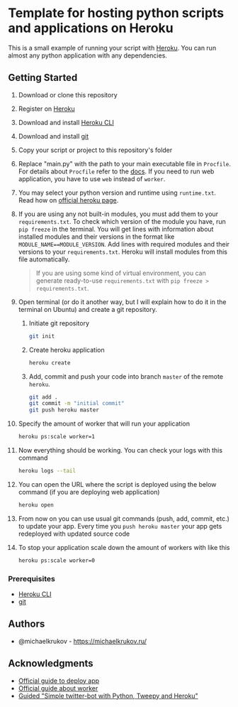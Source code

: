 # Template for hosting python scripts and applications on Heroku

This is a small example of running your script with
[Heroku](https://www.heroku.com/). You can run almost any python
application with any dependencies.

## Getting Started

1. Download or clone this repository
2. Register on [Heroku](https://www.heroku.com/)
3. Download and install [Heroku CLI](https://devcenter.heroku.com/articles/getting-started-with-python#set-up)
4. Download and install [git](https://git-scm.com/downloads)
5. Copy your script or project to this repository's folder
6. Replace "main.py" with the path to your main executable file in
   `Procfile`. For details about `Procfile` refer to the [docs](https://devcenter.heroku.com/articles/procfile).
   If you need to run web application, you have to use `web` instead of `worker`.
7. You may select your python version and runtime using `runtime.txt`. Read
   how on [official heroku page](https://devcenter.heroku.com/articles/python-runtimes#selecting-a-runtime).
8. If you are using any not built-in modules, you must add them to your
   `requirements.txt`. To check which version of the module you have, run
   `pip freeze` in the terminal. You will get lines with information about
   installed modules and their versions in the format like
   `MODULE_NAME==MODULE_VERSION`. Add lines with required modules and their
   versions to your `requirements.txt`. Heroku will install modules from this
   file automatically.

   > If you are using some kind of virtual environment, you can generate
   > ready-to-use `requirements.txt` with `pip freeze > requirements.txt`.
9. Open terminal (or do it another way, but I will explain how to do it in
   the terminal on Ubuntu) and create a git repository.
   1. Initiate git repository

      ```bash
      git init
      ```

   2. Create heroku application

      ```bash
      heroku create
      ```

   3. Add, commit and push your code into branch `master` of the
      remote `heroku`.

      ```bash
      git add .
      git commit -m "initial commit"
      git push heroku master
      ```

10. Specify the amount of worker that will run your application

    ```bash
    heroku ps:scale worker=1
    ```

11. Now everything should be working. You can check your logs with this command

    ```bash
    heroku logs --tail
    ```

12. You can open the URL where the script is deployed using the below
    command (if you are deploying web application)

    ```bash
    heroku open
    ```

13. From now on you can use usual git commands (push, add, commit, etc.)
    to update your app. Every time you `push heroku master` your
    app gets redeployed with updated source code

14. To stop your application scale down the amount of workers with like this

     ```bash
    heroku ps:scale worker=0
    ```

### Prerequisites

* [Heroku CLI](https://devcenter.heroku.com/articles/getting-started-with-python#set-up)
* [git](https://git-scm.com/downloads)

## Authors

* @michaelkrukov - https://michaelkrukov.ru/

## Acknowledgments

* [Official guide to deploy app](https://devcenter.heroku.com/articles/getting-started-with-python#introduction)
* [Official guide about worker](https://devcenter.heroku.com/articles/background-jobs-queueing)
* [Guided "Simple twitter-bot with Python, Tweepy and Heroku"](http://briancaffey.github.io/2016/04/05/twitter-bot-tutorial.html)
